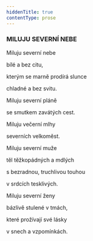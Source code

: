 ```yaml
---
hiddenTitle: true
contentType: prose
---
```


<section>

### MILUJU SEVERNÍ NEBE

Miluju severní nebe 

bílé a bez citu, 

kterým se marně prodírá slunce 

chladné a bez svitu.

</section>

<section>

Miluju severní pláně 

se smutkem zavátých cest. 

Miluju večerní mlhy 

severních velkoměst.

</section>

<section>

Miluju severní muže 

těl těžkopádných a mdlých 

s bezradnou, truchlivou touhou 

v srdcích tesklivých.

</section>

<section>

Miluju severní ženy 

bázlivě stulené v tmách, 

které prožívají své lásky 

v snech a vzpomínkách.

</section>
